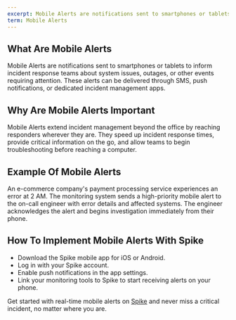 ```yaml
---
excerpt: Mobile Alerts are notifications sent to smartphones or tablets to inform incident response teams about system issues, outages, or other events requiring attention.
term: Mobile Alerts
---
```

## What Are Mobile Alerts

Mobile Alerts are notifications sent to smartphones or tablets to inform incident response teams about system issues, outages, or other events requiring attention. These alerts can be delivered through SMS, push notifications, or dedicated incident management apps.

## Why Are Mobile Alerts Important

Mobile Alerts extend incident management beyond the office by reaching responders wherever they are. They speed up incident response times, provide critical information on the go, and allow teams to begin troubleshooting before reaching a computer.

## Example Of Mobile Alerts

An e-commerce company's payment processing service experiences an error at 2 AM. The monitoring system sends a high-priority mobile alert to the on-call engineer with error details and affected systems. The engineer acknowledges the alert and begins investigation immediately from their phone.

## How To Implement Mobile Alerts With Spike

- Download the Spike mobile app for iOS or Android.
- Log in with your Spike account.
- Enable push notifications in the app settings.
- Link your monitoring tools to Spike to start receiving alerts on your phone.

Get started with real-time mobile alerts on [Spike](https://app.spike.sh/signup) and never miss a critical incident, no matter where you are.